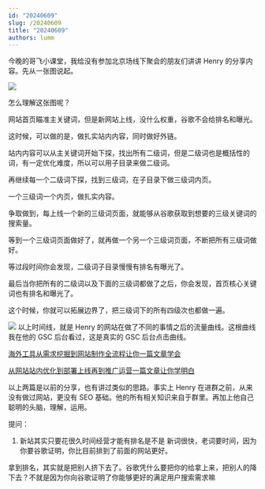 ```yaml
---
id: "20240609"
slug: /20240609
title: "20240609"
authors: lumm
---
```

今晚的哥飞小课堂，我给没有参加北京场线下聚会的朋友们讲讲 Henry 的分享内容。先从一张图说起。

![](https://images.lummstudio.com/images/2024/08/miniclass/20240609-01.jpg)

怎么理解这张图呢？

网站首页瞄准主关键词，但是新网站上线，没什么权重，谷歌不会给排名和曝光。

这时候，可以做的是，做扎实站内内容，同时做好外链。

站内内容可以从主关键词开始下探，找出所有二级词，但是二级词也是概括性的词，有一定优化难度，所以可以用子目录来做二级词。

再继续每一个二级词下探，找到三级词，在子目录下做三级词内页。

一个三级词一个内页，做扎实内容。

争取做到，每上线一个新的三级词页面，就能够从谷歌获取到想要的三级关键词的搜索量。

等到一个三级词页面做好了，就再做一个另一个三级词页面，不断把所有三级词做好。

等过段时间你会发现，二级词子目录慢慢有排名有曝光了。

最后当你把所有的二级词以及下面的三级词都做了之后，你会发现，首页核心关键词也有排名和曝光了。

这个时候，你就可以拓展边界了，把三级词下的所有四级次也都做一遍。

![](https://images.lummstudio.com/images/2024/08/miniclass/20240609-02.jpg)
以上时间线，就是 Henry 的网站在做了不同的事情之后的流量曲线。这根曲线我在他的 GSC 后台看过，这是真实的 GSC 后台点击曲线。

[海外工具从需求挖掘到网站制作全流程让你一篇文章学会](https://images.lummstudio.com/images/2024/08/miniclass/20240609-04.pdf)

[从网站站内优化到部署上线再到推广运营一篇文章让你学明白](https://images.lummstudio.com/images/2024/08/miniclass/20240609-03.pdf)

以上两篇是以前的分享，也有讲过类似的思路。事实上 Henry 在进群之前，从来没有做过网站，更没有 SEO 基础。他的所有相关知识来自于群里。再加上他自己聪明的头脑，理解，运用。

提问：
1. 新站其实只要花很久时间经营才能有排名是不是
新词很快，老词要时间，因为你要谷歌证明，你比目前排到了前面的网站更好。

拿到排名，其实就是把别人挤下去了。谷歌凭什么要把你的给拿上来，把别人的降下去？不就是因为你向谷歌证明了你能够更好的满足用户搜索需求嘛